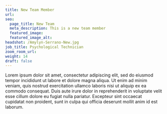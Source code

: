 ```yaml
---
title: New Team Member
url:
seo:
  page_title: New Team
  meta_description: This is a new team member
  featured_image:
  featured_image_alt:
headshot: /Amylyn-Serrano-New.jpg
job_title: Psychological Technician
zoom_room_url:
weight: 14
draft: false
---
```

Lorem ipsum dolor sit amet, consectetur adipiscing elit, sed do eiusmod tempor incididunt ut labore et dolore magna aliqua. Ut enim ad minim veniam, quis nostrud exercitation ullamco laboris nisi ut aliquip ex ea commodo consequat. Duis aute irure dolor in reprehenderit in voluptate velit esse cillum dolore eu fugiat nulla pariatur. Excepteur sint occaecat cupidatat non proident, sunt in culpa qui officia deserunt mollit anim id est laborum.